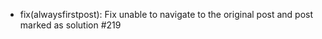 - fix(alwaysfirstpost): Fix unable to navigate to the original post and post marked as solution #219